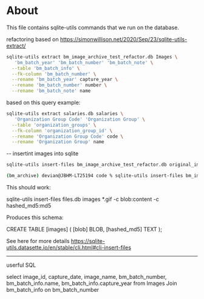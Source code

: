 # About 

This file contains sqlite-utils commands that we run on the database. 

refactoring based on https://simonwillison.net/2020/Sep/23/sqlite-utils-extract/ 
```bash
sqlite-utils extract bm_image_archive_test_refactor.db Images \
   'bm_batch_year' 'bm_batch_number' 'bm_batch_note' \
  --table 'bm_batch_info' \
  --fk-column 'bm_batch_number' \
  --rename 'bm_batch_year' capture_year \
  --rename 'bm_batch_number' number \
  --rename 'bm_batch_note' name 
```

based on this query example: 
```bash
sqlite-utils extract salaries.db salaries \
   'Organization Group Code' 'Organization Group' \
  --table 'organization_groups' \
  --fk-column 'organization_group_id' \
  --rename 'Organization Group Code' code \
  --rename 'Organization Group' name
```

--
insertint images into sqlite

```bash
sqlite-utils insert-files bm_image_archive_test_refactor.db original_images ../images/test_images -c path -c md5 -c last_modified:mtime -c size --pk=path 
```

```bash
(bm_archive) devian@JBHM-LT25194 code % sqlite-utils insert-files bm_image_archive_test_refactor.db original_images_blobs ../images/test_images
``` 

This should work:

sqlite-utils insert-files files.db images *.gif -c blob:content -c hashed_md5:md5

Produces this schema:

CREATE TABLE [images] (
   [blob] BLOB,
   [hashed_md5] TEXT
);

See here for more details https://sqlite-utils.datasette.io/en/stable/cli.html#cli-insert-files




---
userful SQL 

select
  image_id,
  capture_date,
  image_name,
  bm_batch_number,
  bm_batch_info.name,
  bm_batch_info.capture_year
from
  Images
  Join bm_batch_info on bm_batch_number 
